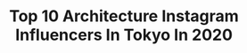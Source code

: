 ---
title: Top 10 Architecture Instagram Influencers In Tokyo In 2020
description: >-
  Find top architecture Instagram influencers in Tokyo in 2020. Most popular hashtags: #tokyo #japan #way2ill #tokyocameraclub.
platform: Instagram
profiles:
  - username: "bobtakespics"
    fullname: >-
      BobTakesPics
    location: "Japan"
    followers: 8783
    engagement: 1400
    commentsToLikes: 0.093811
    avatar: "https://scontent-lhr8-1.cdninstagram.com/v/t51.2885-19/s320x320/38194782_503623410084374_4821728129863122944_n.jpg?_nc_ht=scontent-lhr8-1.cdninstagram.com&_nc_ohc=wFap9rz3g9AAX_04C7I&oh=d7e141a361e52e1e3fbdcab666ef136c&oe=5EB87E6C"
    verified: false
    hashtags: "#temples, #travelinggram, #yosemitevalley, #nightskyline"
  - username: "jerometraveller"
    fullname: >-
      JÉRÔME • NYC • Spiderman 🕷
    location: "Japan"
    followers: 23940
    engagement: 690
    commentsToLikes: 0.080040
    avatar: "https://scontent-lhr8-1.cdninstagram.com/v/t51.2885-19/s320x320/21373026_1947809595477274_7299279293006217216_n.jpg?_nc_ht=scontent-lhr8-1.cdninstagram.com&_nc_ohc=09V1XKgZ_uMAX8Hb_WK&oh=5c9d7b7e2054f7e02fb1e6decacc8513&oe=5EB9B72A"
    verified: false
    hashtags: "#renaissancestpancras, #beautifuldestinations, #nyc, #stpaulcathedral"
  - username: "vincent.veenman"
    fullname: >-
      Vincent Veenman
    location: "Japan"
    followers: 5610
    engagement: 1562
    commentsToLikes: 0.015698
    avatar: "https://scontent-lhr8-1.cdninstagram.com/v/t51.2885-19/s320x320/84636489_184531219594420_8019373252155539456_n.jpg?_nc_ht=scontent-lhr8-1.cdninstagram.com&_nc_ohc=QRy0xjGJyj8AX-oS0rK&oh=d7d5eec3bc5b03b474e7c1d927e9255e&oe=5EBA6609"
    verified: false
    hashtags: "#abstract, #hiroshima, #blossom, #shop"
  - username: "apresley89"
    fullname: >-
      Anthony Presley
    location: "Japan"
    followers: 25536
    engagement: 500
    commentsToLikes: 0.016803
    avatar: "https://scontent-amt2-1.cdninstagram.com/v/t51.2885-19/s320x320/71286135_1156872611169212_5599353845957263360_n.jpg?_nc_ht=scontent-amt2-1.cdninstagram.com&_nc_ohc=nVVuFvbLVvkAX_BKQYX&oh=4a919e159e1c7acdcdfab4d83a5d85fc&oe=5EBC6291"
    verified: false
    hashtags: "#inspirationcultmag, #streetartphotography, #streetlife, #tokyoartsandculture"
  - username: "yuki_koshimoto"
    fullname: >-
      Yuki Koshimoto
    location: "Japan"
    followers: 14386
    engagement: 577
    commentsToLikes: 0.020038
    avatar: "https://scontent-ams4-1.cdninstagram.com/v/t51.2885-19/s320x320/20065710_150918972139492_533920643129802752_a.jpg?_nc_ht=scontent-ams4-1.cdninstagram.com&_nc_ohc=RM0AyPE5zm0AX-fBi7h&oh=250df96ab74dd0740f217208fd328aa0&oe=5EA82FD4"
    verified: false
    hashtags: "#minemototakao, #workshop, #saintpetersburg, #festival"
  - username: "zurkzenemix_a"
    fullname: >-
      ❌ ᴀʟᴀɴ ᴊɪᴍÉɴᴇᴢ アランヒメネス
    location: "Japan"
    followers: 3324
    engagement: 1514
    commentsToLikes: 0.076675
    avatar: "https://scontent-lhr8-1.cdninstagram.com/v/t51.2885-19/s320x320/75419837_932714547110434_8976874930205360128_n.jpg?_nc_ht=scontent-lhr8-1.cdninstagram.com&_nc_ohc=wf2AilFWadkAX-1nhPx&oh=85848e77ddee4bf185377e67749f4f98&oe=5EBBCCB5"
    verified: false
    hashtags: "#japan, #dark, #moodyports, #clickports"
  - username: "mama_and_triplets"
    fullname: >-
      Shinta ᴸᴵᶠᴱ ᵂᴵᵀᴴ ᵀᴿᴵᴾᴸᴱᵀˢ
    location: "Japan"
    followers: 16016
    engagement: 235
    commentsToLikes: 0.042152
    avatar: "https://scontent-ams4-1.cdninstagram.com/v/t51.2885-19/s320x320/85169427_1018222058578351_7598673629190029312_n.jpg?_nc_ht=scontent-ams4-1.cdninstagram.com&_nc_ohc=Qj2nlI2ePnIAX-Y1VF0&oh=20f8a2e254a9758d5871ed74555d3554&oe=5EB330D1"
    verified: false
    hashtags: "#notgifted, #kawaiioftheday, #japanholiday, #suburbs"
  - username: "y9uuuuuu"
    fullname: >-
      Y9UU
    location: "Japan"
    followers: 10532
    engagement: 468
    commentsToLikes: 0.012898
    avatar: "https://scontent-ams4-1.cdninstagram.com/v/t51.2885-19/s320x320/58019631_1072233452900384_7920616320339542016_n.jpg?_nc_ht=scontent-ams4-1.cdninstagram.com&_nc_ohc=D-oaLs78UXQAX_MQBvH&oh=fb52e1b9c97eb975bdf5d68457a34750&oe=5EB11227"
    verified: false
    hashtags: "#taipeitravel, #spotify, #asakusatemple, #indies"
  - username: "roppongi_art_night_official"
    fullname: >-
      六本木アートナイト
    location: "Japan"
    followers: 8648
    engagement: 391
    commentsToLikes: 0.003613
    avatar: "https://scontent-ams4-1.cdninstagram.com/v/t51.2885-19/s320x320/20902557_455159461538084_4467251941914705920_a.jpg?_nc_ht=scontent-ams4-1.cdninstagram.com&_nc_ohc=RnGK45WIIyUAX-bpfOq&oh=29dbd4144cd034aa66a5c340e5dd48d2&oe=5EA88E8F"
    verified: false
    hashtags: "#roppongiartnight, #tokyoartsandculture, #publicart, #madsaki"
  - username: "igor_eezo"
    fullname: >-
      Igor Khrupin
    location: "Japan"
    followers: 21124
    engagement: 265
    commentsToLikes: 0.006257
    avatar: "https://scontent-ams4-1.cdninstagram.com/v/t51.2885-19/s320x320/69695589_893164151067141_8632056057826377728_n.jpg?_nc_ht=scontent-ams4-1.cdninstagram.com&_nc_ohc=ggKsoTSmFZAAX-vrO82&oh=183ea5a64b4b655660c8dfb00315bb25&oe=5EB26BEA"
    verified: false
    hashtags: "#eplorejpn, #artoftheday, #urbanphoto, #beautifuldestinations"
---